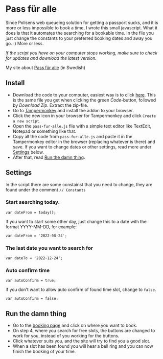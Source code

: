 # Pass für alle

Since Polisens web queueing solution for getting a passport sucks, and it is more or less impossible to book a time, I wrote this small javascript. What it does is that it automates the searching for a bookable time. In the file you just change the constants to your preferred booking dates and away you go. :) More or less.

*If the script you have on your computer stops working, make sure to check for updates and download the latest version.*

My site about [Pass für alle](https://passfuralle.se/) (in Swedish)

## Install

* Download the code to your computer, easiest way is to click [here](https://github.com/jonkpirateboy/Pass-fur-alle/archive/refs/heads/main.zip). This is the same file you get when clicking the green *Code*-button, followed by *Download Zip*. Extract the zip-file.
* Go to [Tampermonkey](https://www.tampermonkey.net/) and install the addon to your browser.
* Click the new icon in your browser for Tampermonkey and click `Create a new script`.
* Open the `pass-fur-alle.js` file with a simple text editor like TextEdit, Notepad or something like that.
* Copy all the code from `pass-fur-alle.js` and paste it in the Tampermonkey editor in the browser (replacing whatever is there) and save. If you want to change dates or other settings, read more under [Settings](#settings) below. 
* After that, read [Run the damn thing](#run-the-damn-thing).

## Settings

In the script there are some constainst that you need to change, they are found under the comment `// Constants`

### Start searching today.

`var dateFrom = today();`

If you want to start some other day, just change this to a date with the format YYYY-MM-DD, for example:

`var dateFrom = '2022-08-24';`

### The last date you want to search for

`var dateTo = '2022-12-24';`

### Auto confirm time 

`var autoConfirm = true;`

If you don't want to allow auto confirm of found time slot, change to `false`.

`var autoConfirm = false;`

## Run the damn thing

* Go to the [booking page](https://polisen.se/tjanster-tillstand/pass-och-nationellt-id-kort/boka-tid-hitta-passexpedition/) and click on where you want to book.
* On step 4, where you search for free slots, the buttons are changed to work for you, instead of you working for the buttons.
* Click whatever suits you, and the site will try to find you a good slot.
* When a slot has been found you will hear a bell ring and you can now finish the booking of your time.